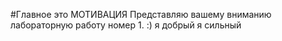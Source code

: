 #Главное это МОТИВАЦИЯ
 Представляю вашему вниманию лабораторную работу номер 1. :)
я добрый
я сильный
